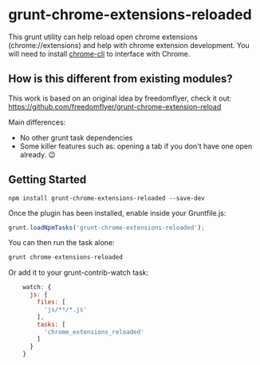 # grunt-chrome-extensions-reloaded

This grunt utility can help reload open chrome extensions (chrome://extensions) and help with chrome extension development.
You will need to install [chrome-cli](https://github.com/prasmussen/chrome-cli) to interface with Chrome.

## How is this different from existing modules?

This work is based on an original idea by freedomflyer, check it out:
https://github.com/freedomflyer/grunt-chrome-extension-reload

Main differences:
- No other grunt task dependencies
- Some killer features such as: opening a tab if you don't have one open already. 😉

## Getting Started

```shell
npm install grunt-chrome-extensions-reloaded --save-dev
```

Once the plugin has been installed, enable inside your Gruntfile.js:

```js
grunt.loadNpmTasks('grunt-chrome-extensions-reloaded');
```

You can then run the task alone:
```js
grunt chrome-extensions-reloaded
```

Or add it to your grunt-contrib-watch task:

```js
    watch: {
      js: {
        files: [
          'js/**/*.js'
        ],
        tasks: [
          'chrome_extensions_reloaded'
        ]
      }
    }
```
